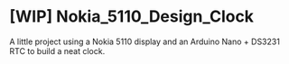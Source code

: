 # [WIP] Nokia_5110_Design_Clock
A little project using a Nokia 5110 display and an Arduino Nano + DS3231 RTC to build a neat clock.
